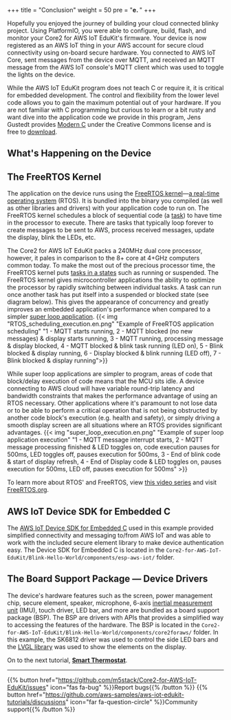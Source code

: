 +++
title = "Conclusion"
weight = 50
pre = "<b>e. </b>"
+++

Hopefully you enjoyed the journey of building your cloud connected blinky project. Using PlatformIO, you were able to configure, build, flash, and monitor your Core2 for AWS IoT EduKit's firmware. Your device is now registered as an AWS IoT thing in your AWS account for secure cloud connectivity using on-board secure hardware. You connected to AWS IoT Core, sent messages from the device over MQTT, and received an MQTT message from the AWS IoT console's MQTT client which was used to toggle the lights on the device.

While the AWS IoT EduKit program does not teach C or require it, it is critical for embedded development. The control and flexibility from the lower level code allows you to gain the maximum potential out of your hardware. If you are not familiar with C programming but curious to learn or a bit rusty and want dive into the application code we provide in this program, Jens Gustedt provides [Modern C](https://modernc.gforge.inria.fr/) under the Creative Commons license and is free to [download](https://modernc.gforge.inria.fr/download.html). 

## What's Happening on the Device
## The FreeRTOS Kernel
The application on the device runs using the [FreeRTOS kernel](https://www.freertos.org/)—[a real-time operating system](https://www.freertos.org/about-RTOS.html) (RTOS). It is bundled into the binary you compiled (as well as other libraries and drivers) with your application code to run on. The FreeRTOS kernel schedules a block of sequential code (a [task](https://www.freertos.org/taskandcr.html)) to have time in the processor to execute. There are tasks that typically loop forever to create messages to be sent to AWS, process received messages, update the display, blink the LEDs, etc. 

The Core2 for AWS IoT EduKit packs a 240MHz dual core processor, however, it pales in comparison to the 8+ core at 4+GHz computers common today. To make the most out of the precious processor time, the FreeRTOS kernel puts [tasks in a states](https://www.freertos.org/RTOS-task-states.html) such as running or suspended. The FreeRTOS kernel gives microcontroller applications the ability to optimize the processor by rapidly switching between individual tasks. A task can run once another task has put itself into a suspended or blocked state (see diagram below). This gives the appearance of concurrency and greatly improves an embedded application's performance when compared to a simpler [super loop application](https://en.wikibooks.org/wiki/Embedded_Systems/Super_Loop_Architecture). 
{{< img "RTOS_scheduling_execution.en.png" "Example of FreeRTOS application scheduling" "1 - MQTT starts running, 2 - MQTT blocked (no new messages) & display starts running, 3 - MQTT running, processing message & display blocked, 4 - MQTT blocked & blink task running (LED on), 5 - Blink blocked & display running, 6 - Display blocked & blink running (LED off), 7 - Blink blocked & display running">}}

While super loop applications are simpler to program, areas of code that block/delay execution of code means that the MCU sits idle. A device connecting to AWS cloud will have variable round-trip latency and bandwidth constraints that makes the performance advantage of using an RTOS necessary. Other applications where it's paramount to not lose data or to be able to perform a critical operation that is not being obstructed by another code block's execution (e.g. health and safety), or simply driving a smooth display screen are all situations where an RTOS provides significant advantages.
{{< img "super_loop_execution.en.png" "Example of super loop application execution" "1 - MQTT message interrupt starts, 2 - MQTT message processing finished & LED toggles on, code execution pauses for 500ms, LED toggles off, pauses execution for 500ms, 3 - End of blink code & start of display refresh, 4 - End of Display code & LED toggles on, pauses execution for 500ms, LED off, pauses execution for 500ms" >}}

To learn more about RTOS' and FreeRTOS, view [this video series](https://www.youtube.com/watch?v=F321087yYy4) and visit [FreeRTOS.org](https://www.freertos.org/RTOS.html).

## AWS IoT Device SDK for Embedded C
The [AWS IoT Device SDK for Embedded C](https://github.com/espressif/aws-iot-device-sdk-embedded-C/tree/61f25f34712b1513bf1cb94771620e9b2b001970) used in this example provided simplified connectivity and messaging to/from AWS IoT and was able to work with the included secure element library to make device authentication easy. The Device SDK for Embedded C is located in the `Core2-for-AWS-IoT-EduKit/Blink-Hello-World/components/esp-aws-iot/` folder.

## The Board Support Package — Device Drivers
The device's hardware features such as the screen, power management chip, secure element, speaker, microphone, 6-axis [inertial measurement unit](https://en.wikipedia.org/wiki/Inertial_measurement_unit) (IMU), touch driver, LED bar, and more are bundled as a board support package (BSP). The BSP are drivers with APIs that provides a simplified way to accessing the features of the hardware. The BSP is located in the `Core2-for-AWS-IoT-EduKit/Blink-Hello-World/components/core2foraws/` folder. In this example, the SK6812 driver was used to control the side LED bars and the [LVGL library](https://docs.lvgl.io/v7/en/html/) was used to show the elements on the display.

On to the next tutorial, [**Smart Thermostat**](/en/smart-thermostat.html).

---
{{% button href="https://github.com/m5stack/Core2-for-AWS-IoT-EduKit/issues" icon="fas fa-bug" %}}Report bugs{{% /button %}} {{% button href="https://github.com/aws-samples/aws-iot-edukit-tutorials/discussions" icon="far fa-question-circle" %}}Community support{{% /button %}}